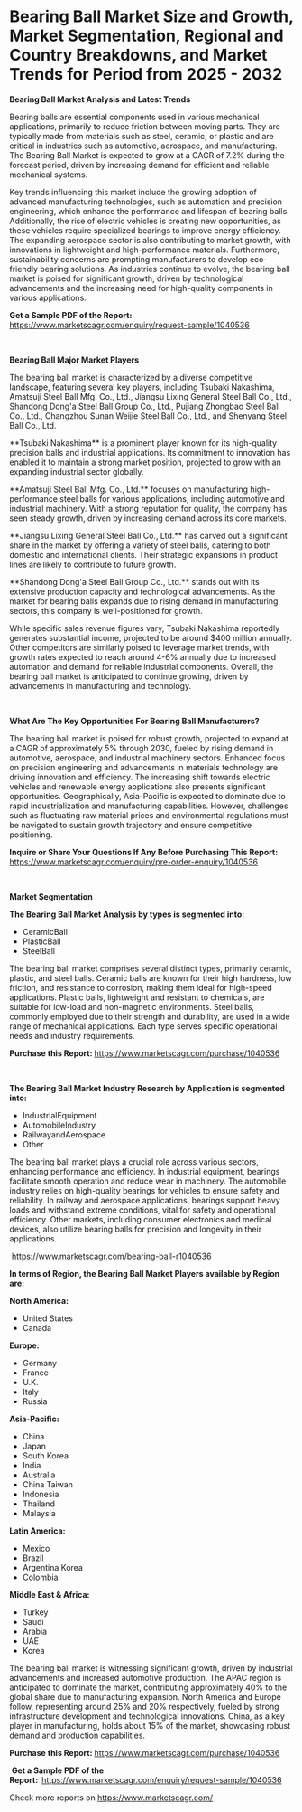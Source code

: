 <p><h1>Bearing Ball Market Size and Growth, Market Segmentation, Regional and Country Breakdowns, and Market Trends for Period from 2025 -  2032</h1></p><p><strong>Bearing Ball Market Analysis and Latest Trends</strong></p>
<p><p>Bearing balls are essential components used in various mechanical applications, primarily to reduce friction between moving parts. They are typically made from materials such as steel, ceramic, or plastic and are critical in industries such as automotive, aerospace, and manufacturing. The Bearing Ball Market is expected to grow at a CAGR of 7.2% during the forecast period, driven by increasing demand for efficient and reliable mechanical systems.</p><p>Key trends influencing this market include the growing adoption of advanced manufacturing technologies, such as automation and precision engineering, which enhance the performance and lifespan of bearing balls. Additionally, the rise of electric vehicles is creating new opportunities, as these vehicles require specialized bearings to improve energy efficiency. The expanding aerospace sector is also contributing to market growth, with innovations in lightweight and high-performance materials. Furthermore, sustainability concerns are prompting manufacturers to develop eco-friendly bearing solutions. As industries continue to evolve, the bearing ball market is poised for significant growth, driven by technological advancements and the increasing need for high-quality components in various applications.</p></p>
<p><strong>Get a Sample PDF of the Report:&nbsp;</strong> <a href="https://www.marketscagr.com/enquiry/request-sample/1040536?utm_campaign=2336&utm_medium=2&utm_source=Github&utm_content=ia&utm_term=16022025&utm_id=bearing-ball">https://www.marketscagr.com/enquiry/request-sample/1040536</a></p>
<p>&nbsp;</p>
<p><strong>Bearing Ball Major Market Players</strong></p>
<p><p>The bearing ball market is characterized by a diverse competitive landscape, featuring several key players, including Tsubaki Nakashima, Amatsuji Steel Ball Mfg. Co., Ltd., Jiangsu Lixing General Steel Ball Co., Ltd., Shandong Dong'a Steel Ball Group Co., Ltd., Pujiang Zhongbao Steel Ball Co., Ltd., Changzhou Sunan Weijie Steel Ball Co., Ltd., and Shenyang Steel Ball Co., Ltd. </p><p>**Tsubaki Nakashima** is a prominent player known for its high-quality precision balls and industrial applications. Its commitment to innovation has enabled it to maintain a strong market position, projected to grow with an expanding industrial sector globally.</p><p>**Amatsuji Steel Ball Mfg. Co., Ltd.** focuses on manufacturing high-performance steel balls for various applications, including automotive and industrial machinery. With a strong reputation for quality, the company has seen steady growth, driven by increasing demand across its core markets.</p><p>**Jiangsu Lixing General Steel Ball Co., Ltd.** has carved out a significant share in the market by offering a variety of steel balls, catering to both domestic and international clients. Their strategic expansions in product lines are likely to contribute to future growth.</p><p>**Shandong Dong'a Steel Ball Group Co., Ltd.** stands out with its extensive production capacity and technological advancements. As the market for bearing balls expands due to rising demand in manufacturing sectors, this company is well-positioned for growth.</p><p>While specific sales revenue figures vary, Tsubaki Nakashima reportedly generates substantial income, projected to be around $400 million annually. Other competitors are similarly poised to leverage market trends, with growth rates expected to reach around 4-6% annually due to increased automation and demand for reliable industrial components. Overall, the bearing ball market is anticipated to continue growing, driven by advancements in manufacturing and technology.</p></p>
<p>&nbsp;</p>
<p><strong>What Are The Key Opportunities For Bearing Ball Manufacturers?</strong></p>
<p><p>The bearing ball market is poised for robust growth, projected to expand at a CAGR of approximately 5% through 2030, fueled by rising demand in automotive, aerospace, and industrial machinery sectors. Enhanced focus on precision engineering and advancements in materials technology are driving innovation and efficiency. The increasing shift towards electric vehicles and renewable energy applications also presents significant opportunities. Geographically, Asia-Pacific is expected to dominate due to rapid industrialization and manufacturing capabilities. However, challenges such as fluctuating raw material prices and environmental regulations must be navigated to sustain growth trajectory and ensure competitive positioning.</p></p>
<p><strong>Inquire or Share Your Questions If Any Before Purchasing This Report:</strong> <a href="https://www.marketscagr.com/enquiry/pre-order-enquiry/1040536?utm_campaign=2336&utm_medium=2&utm_source=Github&utm_content=ia&utm_term=16022025&utm_id=bearing-ball">https://www.marketscagr.com/enquiry/pre-order-enquiry/1040536</a></p>
<p>&nbsp;</p>
<p><strong>Market Segmentation</strong></p>
<p><strong>The Bearing Ball Market Analysis by types is segmented into:</strong></p>
<p><ul><li>CeramicBall</li><li>PlasticBall</li><li>SteelBall</li></ul></p>
<p><p>The bearing ball market comprises several distinct types, primarily ceramic, plastic, and steel balls. Ceramic balls are known for their high hardness, low friction, and resistance to corrosion, making them ideal for high-speed applications. Plastic balls, lightweight and resistant to chemicals, are suitable for low-load and non-magnetic environments. Steel balls, commonly employed due to their strength and durability, are used in a wide range of mechanical applications. Each type serves specific operational needs and industry requirements.</p></p>
<p><strong>Purchase this Report:&nbsp;</strong><a href="https://www.marketscagr.com/purchase/1040536?utm_campaign=2336&utm_medium=2&utm_source=Github&utm_content=ia&utm_term=16022025&utm_id=bearing-ball">https://www.marketscagr.com/purchase/1040536</a></p>
<p>&nbsp;</p>
<p><strong>The Bearing Ball Market Industry Research by Application is segmented into:</strong></p>
<p><ul><li>IndustrialEquipment</li><li>AutomobileIndustry</li><li>RailwayandAerospace</li><li>Other</li></ul></p>
<p><p>The bearing ball market plays a crucial role across various sectors, enhancing performance and efficiency. In industrial equipment, bearings facilitate smooth operation and reduce wear in machinery. The automobile industry relies on high-quality bearings for vehicles to ensure safety and reliability. In railway and aerospace applications, bearings support heavy loads and withstand extreme conditions, vital for safety and operational efficiency. Other markets, including consumer electronics and medical devices, also utilize bearing balls for precision and longevity in their applications.</p></p>
<p><a href="https://www.marketscagr.com/bearing-ball-r1040536?utm_campaign=2336&utm_medium=2&utm_source=Github&utm_content=ia&utm_term=16022025&utm_id=bearing-ball">&nbsp;https://www.marketscagr.com/bearing-ball-r1040536</a></p>
<p><strong>In terms of Region, the Bearing Ball Market Players available by Region are:</strong></p>
<p>
    <p> <strong> North America: </strong>
        <ul>
            <li>United States</li>
            <li>Canada</li>
        </ul>
        </p> 
    <p> <strong> Europe: </strong>
        <ul>
            <li>Germany</li>
            <li>France</li>
            <li>U.K.</li>
            <li>Italy</li>
            <li>Russia</li>
        </ul>
        </p> 
    <p> <strong> Asia-Pacific: </strong>
        <ul>
            <li>China</li>
            <li>Japan</li>
            <li>South Korea</li>
            <li>India</li>
            <li>Australia</li>
            <li>China Taiwan</li>
            <li>Indonesia</li>
            <li>Thailand</li>
            <li>Malaysia</li>
        </ul>
        </p> 
    <p> <strong> Latin America: </strong>
        <ul>
            <li>Mexico</li>
            <li>Brazil</li>
            <li>Argentina Korea</li>
            <li>Colombia</li>
        </ul>
        </p> 
    <p> <strong> Middle East & Africa: </strong>
        <ul>
            <li>Turkey</li>
            <li>Saudi</li>
            <li>Arabia</li>
            <li>UAE</li>
            <li>Korea</li>
        </ul>
    </p>
    </p>
<p><p>The bearing ball market is witnessing significant growth, driven by industrial advancements and increased automotive production. The APAC region is anticipated to dominate the market, contributing approximately 40% to the global share due to manufacturing expansion. North America and Europe follow, representing around 25% and 20% respectively, fueled by strong infrastructure development and technological innovations. China, as a key player in manufacturing, holds about 15% of the market, showcasing robust demand and production capabilities.</p></p>
<p><strong>Purchase this Report: </strong><a href="https://www.marketscagr.com/purchase/1040536?utm_campaign=2336&utm_medium=2&utm_source=Github&utm_content=ia&utm_term=16022025&utm_id=bearing-ball">https://www.marketscagr.com/purchase/1040536</a></p>
<p>&nbsp;<strong>Get a Sample PDF of the Report:&nbsp;&nbsp;</strong><a href="https://www.marketscagr.com/enquiry/request-sample/1040536?utm_campaign=2336&utm_medium=2&utm_source=Github&utm_content=ia&utm_term=16022025&utm_id=bearing-ball">https://www.marketscagr.com/enquiry/request-sample/1040536</a></p>
<p><strong></strong></p>
<p>Check more reports on <a href="https://www.marketscagr.com/?utm_campaign=2336&utm_medium=2&utm_source=Github&utm_content=ia&utm_term=16022025&utm_id=bearing-ball">https://www.marketscagr.com/</a></p>